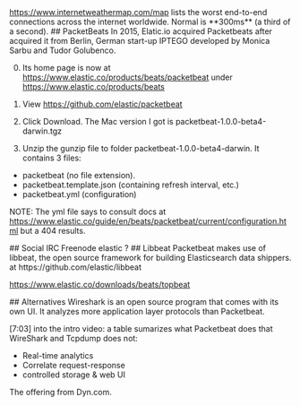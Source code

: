 <a target="_blank" href="https://www.internetweathermap.com/map">
https://www.internetweathermap.com/map</a>
lists the worst end-to-end connections across the internet worldwide.
Normal is **300ms** (a third of a second).

<a id="PacketBeats">
## PacketBeats</a>
In 2015, Elatic.io acquired Packetbeats after acquired it from Berlin, German start-up IPTEGO 
developed by Monica Sarbu and Tudor Golubenco.

0. Its home page is now at https://www.elastic.co/products/beats/packetbeat under https://www.elastic.co/products/beats

0. View https://github.com/elastic/packetbeat

0. Click Download. The Mac version I got is packetbeat-1.0.0-beta4-darwin.tgz
1. Unzip the gunzip file to folder packetbeat-1.0.0-beta4-darwin. It contains 3 files:

  * packetbeat (no file extension).
  * packetbeat.template.json (containing refresh interval, etc.) 
  * packetbeat.yml (configuration)

 NOTE: The yml file says to consult docs at https://www.elastic.co/guide/en/beats/packetbeat/current/configuration.html
   but a 404 results.


<a id="Social">
## Social</a>
IRC Freenode elastic ?

<a id="Libbeat">
## Libbeat</a>
Packetbeat makes use of
 libbeat, the open source framework for building Elasticsearch data shippers. 
 at https://github.com/elastic/libbeat
 
 https://www.elastic.co/downloads/beats/topbeat
 
 
<a id="Alternatives">
## Alternatives</a>
Wireshark is an open source program that comes with its own UI.
It analyzes more application layer protocols than Packetbeat.

[7:03] into the intro video: a table sumarizes what Packetbeat does that WireShark and Tcpdump does not:

 * Real-time analytics
 * Correlate request-response
 * controlled storage & web UI
 
The offering from  Dyn.com.

